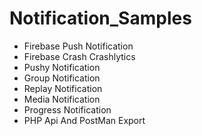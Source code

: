 # Notification_Samples

- Firebase Push Notification
- Firebase Crash Crashlytics
- Pushy Notification
- Group Notification
- Replay Notification
- Media Notification
- Progress Notification
- PHP Api And PostMan Export
